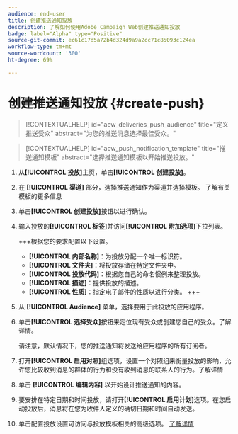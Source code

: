 ```yaml
---
audience: end-user
title: 创建推送通知投放
description: 了解如何使用Adobe Campaign Web创建推送通知投放
badge: label="Alpha" type="Positive"
source-git-commit: ec61c17d5a72b4d324d9a9a2cc71c85093c124ea
workflow-type: tm+mt
source-wordcount: '300'
ht-degree: 69%

---
```


# 创建推送通知投放 {#create-push}

>[!CONTEXTUALHELP]
>id="acw_deliveries_push_audience"
>title="定义推送受众"
>abstract="为您的推送消息选择最佳受众。"

>[!CONTEXTUALHELP]
>id="acw_push_notification_template"
>title="推送通知模板"
>abstract="选择推送通知模板以开始推送投放。"

1. 从&#x200B;**[!UICONTROL 投放]**&#x200B;主页，单击&#x200B;**[!UICONTROL 创建投放]**。

1. 在 **[!UICONTROL 渠道]** 部分，选择推送通知作为渠道并选择模板。 了解有关模板的更多信息

1. 单击&#x200B;**[!UICONTROL 创建投放]**&#x200B;按钮以进行确认。

1. 输入投放的&#x200B;**[!UICONTROL 标签]**&#x200B;并访问&#x200B;**[!UICONTROL 附加选项]**&#x200B;下拉列表。

   +++根据您的要求配置以下设置。
   * **[!UICONTROL 内部名称]**：为投放分配一个唯一标识符。
   * **[!UICONTROL 文件夹]**：将投放存储在特定文件夹中。
   * **[!UICONTROL 投放代码]**：根据您自己的命名惯例来整理投放。
   * **[!UICONTROL 描述]**：提供投放的描述。
   * **[!UICONTROL 性质]**：指定电子邮件的性质以进行分类。
+++

1. 从 **[!UICONTROL Audience]** 菜单，选择要用于此投放的应用程序。

1. 单击&#x200B;**[!UICONTROL 选择受众]**&#x200B;按钮来定位现有受众或创建您自己的受众。了解详情。

   请注意，默认情况下，您的推送通知将发送给应用程序的所有订阅者。

1. 打开&#x200B;**[!UICONTROL 启用对照]**&#x200B;组选项，设置一个对照组来衡量投放的影响，允许您比较收到消息的群体的行为和没有收到消息的联系人的行为。了解详情

1. 单击 **[!UICONTROL 编辑内容]** 以开始设计推送通知的内容。

1. 要安排在特定日期和时间投放，请打开&#x200B;**[!UICONTROL 启用计划]**&#x200B;选项。在您启动投放后，消息将在您为收件人定义的确切日期和时间自动发送。

1. 单击配置投放设置可访问与投放模板相关的高级选项。 [了解详情](../advanced-settings/delivery-settings.md)
